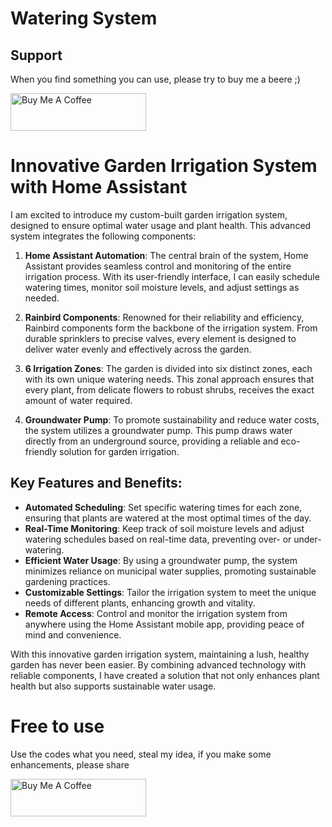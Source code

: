 # Watering System

## Support

When you find something you can use, please try to buy me a beere ;)

<a href="https://www.buymeacoffee.com/MaartenSchmeitz" target="_blank"><img src="https://cdn.buymeacoffee.com/buttons/v2/default-yellow.png" alt="Buy Me A Coffee" style="height: 60px !important;width: 217px !important;" ></a>

# Innovative Garden Irrigation System with Home Assistant

I am excited to introduce my custom-built garden irrigation system, designed to ensure optimal water usage and plant health. This advanced system integrates the following components:

1. **Home Assistant Automation**: The central brain of the system, Home Assistant provides seamless control and monitoring of the entire irrigation process. With its user-friendly interface, I can easily schedule watering times, monitor soil moisture levels, and adjust settings as needed.

2. **Rainbird Components**: Renowned for their reliability and efficiency, Rainbird components form the backbone of the irrigation system. From durable sprinklers to precise valves, every element is designed to deliver water evenly and effectively across the garden.

3. **6 Irrigation Zones**: The garden is divided into six distinct zones, each with its own unique watering needs. This zonal approach ensures that every plant, from delicate flowers to robust shrubs, receives the exact amount of water required.

4. **Groundwater Pump**: To promote sustainability and reduce water costs, the system utilizes a groundwater pump. This pump draws water directly from an underground source, providing a reliable and eco-friendly solution for garden irrigation.

## Key Features and Benefits:

- **Automated Scheduling**: Set specific watering times for each zone, ensuring that plants are watered at the most optimal times of the day.
- **Real-Time Monitoring**: Keep track of soil moisture levels and adjust watering schedules based on real-time data, preventing over- or under-watering.
- **Efficient Water Usage**: By using a groundwater pump, the system minimizes reliance on municipal water supplies, promoting sustainable gardening practices.
- **Customizable Settings**: Tailor the irrigation system to meet the unique needs of different plants, enhancing growth and vitality.
- **Remote Access**: Control and monitor the irrigation system from anywhere using the Home Assistant mobile app, providing peace of mind and convenience.

With this innovative garden irrigation system, maintaining a lush, healthy garden has never been easier. By combining advanced technology with reliable components, I have created a solution that not only enhances plant health but also supports sustainable water usage.


# Free to use

Use the codes what you need, steal my idea, if you make some enhancements, please share

<a href="https://www.buymeacoffee.com/MaartenSchmeitz" target="_blank"><img src="https://cdn.buymeacoffee.com/buttons/v2/default-yellow.png" alt="Buy Me A Coffee" style="height: 60px !important;width: 217px !important;" ></a>
